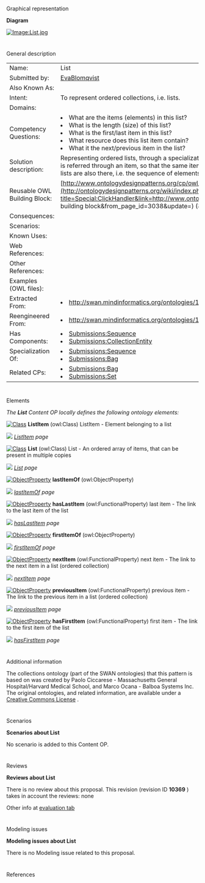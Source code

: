 # 

 Graphical representation



__Diagram__ 





[![Image:List.jpg](../images/d/d5/List.jpg)](../Image/List.jpg "Image:List.jpg")





# 

 General description




|  |  |
| --- | --- |
|  Name:  |  List  |
|  Submitted by:  | [EvaBlomqvist](../User/EvaBlomqvist "User:EvaBlomqvist")  |
|  Also Known As:  |  |
|  Intent:  |  To represent ordered collections, i.e. lists.  |
|  Domains:  |  |
|  Competency Questions:  | <li>       What are the items (elements) in this list?      </li><li>       What is the length (size) of this list?      </li><li>       What is the first/last item in this list?      </li><li>       What resource does this list item contain?      </li><li>       What it the next/previous item in the list?      </li> |
|  Solution description:  |  Representing ordered lists, through a specialization of the bag pattern, where each resource in the bag is referred through an item, so that the same item can occur in several places. The usual properties of lists are also there, i.e. the sequence of elements, and references to the first and last item.  |
|  Reusable OWL Building Block:  | [http://www.ontologydesignpatterns.org/cp/owl/list.owl](http://ontologydesignpatterns.org/wiki/index.php?title=Special:ClickHandler&link=http://www.ontologydesignpatterns.org/cp/owl/list.owl&message=OWL building block&from_page_id=3038&update=)  (879)  |
|  Consequences:  |  |
|  Scenarios:  |  |
|  Known Uses:  |  |
|  Web References:  |  |
|  Other References:  |  |
|  Examples (OWL files):  |  |
|  Extracted From:  | <li><a class="external free" href="http://swan.mindinformatics.org/ontologies/1.2/collections.owl" rel="nofollow" title="http://swan.mindinformatics.org/ontologies/1.2/collections.owl">        http://swan.mindinformatics.org/ontologies/1.2/collections.owl       </a></li> |
|  Reengineered From:  | <li><a class="external free" href="http://swan.mindinformatics.org/ontologies/1.2/collections.owl" rel="nofollow" title="http://swan.mindinformatics.org/ontologies/1.2/collections.owl">        http://swan.mindinformatics.org/ontologies/1.2/collections.owl       </a></li> |
|  Has Components:  | <li><a href="Submissions%253ASequence.html" title="Submissions:Sequence">        Submissions:Sequence       </a></li><li><a href="Submissions%253ACollectionEntity.html" title="Submissions:CollectionEntity">        Submissions:CollectionEntity       </a></li> |
|  Specialization Of:  | <li><a href="Submissions%253ASequence.html" title="Submissions:Sequence">        Submissions:Sequence       </a></li><li><a href="Submissions%253ABag.html" title="Submissions:Bag">        Submissions:Bag       </a></li> |
|  Related CPs:  | <li><a href="Submissions%253ABag.html" title="Submissions:Bag">        Submissions:Bag       </a></li><li><a href="Submissions%253ASet.html" title="Submissions:Set">        Submissions:Set       </a></li> |



  





# 

 Elements



_The
 __List__ 
 Content OP locally defines the following ontology elements:_ 





[![Class](../../images/thumb/2/27/Class.gif/20px-Class.gif)](../Image/Class.gif "Class")
__ListItem__ 
 (owl:Class) ListItem - Element belonging to a list
 
[![](../../../../../../../../images/thumb/8/87/ArrowRight.gif/11px-ArrowRight.gif)](../Image/ArrowRight.gif "ArrowRight.gif")
_[ListItem](../Submissions/List/ListItem "Submissions:List/ListItem") 
 page_ 



[![Class](../../images/thumb/2/27/Class.gif/20px-Class.gif)](../Image/Class.gif "Class")
__List__ 
 (owl:Class) List - An ordered array of items, that can be present in multiple copies
 
[![](../../../../../../../../images/thumb/8/87/ArrowRight.gif/11px-ArrowRight.gif)](../Image/ArrowRight.gif "ArrowRight.gif")
_[List](../Submissions/List/List "Submissions:List/List") 
 page_ 



[![ObjectProperty](../../../../../../images/thumb/c/c3/ObjectProperty.gif/20px-ObjectProperty.gif)](../Image/ObjectProperty.gif "ObjectProperty")
__lastItemOf__ 
 (owl:ObjectProperty)
 
[![](../../../../../../../../images/thumb/8/87/ArrowRight.gif/11px-ArrowRight.gif)](../Image/ArrowRight.gif "ArrowRight.gif")
_[lastItemOf](../Submissions/List/lastItemOf "Submissions:List/lastItemOf") 
 page_ 



[![ObjectProperty](../../../../../../images/thumb/c/c3/ObjectProperty.gif/20px-ObjectProperty.gif)](../Image/ObjectProperty.gif "ObjectProperty")
__hasLastItem__ 
 (owl:FunctionalProperty) last item - The link to the last item of the list
 
[![](../../../../../../../../images/thumb/8/87/ArrowRight.gif/11px-ArrowRight.gif)](../Image/ArrowRight.gif "ArrowRight.gif")
_[hasLastItem](../Submissions/List/hasLastItem "Submissions:List/hasLastItem") 
 page_ 



[![ObjectProperty](../../../../../../images/thumb/c/c3/ObjectProperty.gif/20px-ObjectProperty.gif)](../Image/ObjectProperty.gif "ObjectProperty")
__firstItemOf__ 
 (owl:ObjectProperty)
 
[![](../../../../../../../../images/thumb/8/87/ArrowRight.gif/11px-ArrowRight.gif)](../Image/ArrowRight.gif "ArrowRight.gif")
_[firstItemOf](../Submissions/List/firstItemOf "Submissions:List/firstItemOf") 
 page_ 



[![ObjectProperty](../../../../../../images/thumb/c/c3/ObjectProperty.gif/20px-ObjectProperty.gif)](../Image/ObjectProperty.gif "ObjectProperty")
__nextItem__ 
 (owl:FunctionalProperty) next item - The link to the next item in a list (ordered collection)
 
[![](../../../../../../../../images/thumb/8/87/ArrowRight.gif/11px-ArrowRight.gif)](../Image/ArrowRight.gif "ArrowRight.gif")
_[nextItem](../Submissions/List/nextItem "Submissions:List/nextItem") 
 page_ 



[![ObjectProperty](../../../../../../images/thumb/c/c3/ObjectProperty.gif/20px-ObjectProperty.gif)](../Image/ObjectProperty.gif "ObjectProperty")
__previousItem__ 
 (owl:FunctionalProperty) previous item - The link to the previous item in a list (ordered collection)
 
[![](../../../../../../../../images/thumb/8/87/ArrowRight.gif/11px-ArrowRight.gif)](../Image/ArrowRight.gif "ArrowRight.gif")
_[previousItem](../Submissions/List/previousItem "Submissions:List/previousItem") 
 page_ 



[![ObjectProperty](../../../../../../images/thumb/c/c3/ObjectProperty.gif/20px-ObjectProperty.gif)](../Image/ObjectProperty.gif "ObjectProperty")
__hasFirstItem__ 
 (owl:FunctionalProperty) first item - The link to the first item of the list
 
[![](../../../../../../../../images/thumb/8/87/ArrowRight.gif/11px-ArrowRight.gif)](../Image/ArrowRight.gif "ArrowRight.gif")
_[hasFirstItem](../Submissions/List/hasFirstItem "Submissions:List/hasFirstItem") 
 page_ 


# 

 Additional information



 The collections ontology (part of the SWAN ontologies) that this pattern is based on was created by Paolo Ciccarese - Massachusetts General Hospital/Harvard Medical School, and Marco Ocana - Balboa Systems Inc. The original ontologies, and related information, are available under a
 [Creative Commons License](http://creativecommons.org/licenses/by/1.0/ "http://creativecommons.org/licenses/by/1.0/") 
 .
 



# 

 Scenarios




__Scenarios about List__ 


 No scenario is added to this Content OP.
 




# 

 Reviews




__Reviews about List__ 


 There is no review about this proposal.
This revision (revision ID
 __10369__ 
 ) takes in account the reviews: none
 



 Other info at
 [evaluation tab](http://ontologydesignpatterns.org/wiki/index.php?title=Submissions:List&action=evaluation "http://ontologydesignpatterns.org/wiki/index.php?title=Submissions:List&action=evaluation") 





  





# 

 Modeling issues




__Modeling issues about List__ 


 There is no Modeling issue related to this proposal.
 




  





# 

 References
